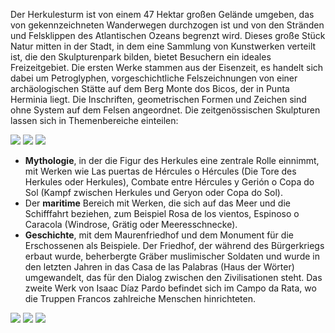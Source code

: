 Der Herkulesturm ist von einem 47 Hektar großen Gelände umgeben, das von gekennzeichneten Wanderwegen durchzogen ist und von den Stränden und Felsklippen des Atlantischen Ozeans begrenzt wird. Dieses große Stück Natur mitten in der Stadt, in dem eine Sammlung von Kunstwerken verteilt ist, die den Skulpturenpark bilden, bietet Besuchern ein ideales Freizeitgebiet. Die ersten Werke stammen aus der Eisenzeit, es handelt sich dabei um Petroglyphen, vorgeschichtliche Felszeichnungen von einer archäologischen Stätte auf dem Berg Monte dos Bicos, der in Punta Herminia liegt. Die Inschriften, geometrischen Formen und Zeichen sind ohne System auf dem Felsen angeordnet. Die zeitgenössischen Skulpturen lassen sich in Themenbereiche einteilen:

<div class="photoset-grid" data-layout="3">
<a href="http://ciav.s3.amazonaws.com/img/_DSC3556.jpg" class="fresco" data-fresco-group="article" data-fresco-caption=""><img src="http://ciav.s3.amazonaws.com/img/_DSC3556.jpg"></a>
<a href="http://ciav.s3.amazonaws.com/img/_DSC3935.jpg" class="fresco" data-fresco-group="article" data-fresco-caption=""><img src="http://ciav.s3.amazonaws.com/img/_DSC3935.jpg"></a>
<a href="http://ciav.s3.amazonaws.com/img/_DSC3622.jpg" class="fresco" data-fresco-group="article" data-fresco-caption=""><img src="http://ciav.s3.amazonaws.com/img/_DSC3622.jpg"></a>
</div> 

* **Mythologie**, in der die Figur des Herkules eine zentrale Rolle einnimmt, mit Werken wie Las puertas de Hércules o Hércules (Die Tore des Herkules oder Herkules), Combate entre Hércules y Gerión o Copa do Sol (Kampf zwischen Herkules und Geryon oder Copa do Sol).
* Der **maritime** Bereich mit Werken, die sich auf das Meer und die Schifffahrt beziehen, zum Beispiel Rosa de los vientos, Espinoso o Caracola (Windrose, Grätig oder Meeresschnecke).
* **Geschichte**, mit dem Maurenfriedhof und dem Monument für die Erschossenen als Beispiele. Der Friedhof, der während des Bürgerkriegs erbaut wurde, beherbergte Gräber muslimischer Soldaten und wurde in den letzten Jahren in das Casa de las Palabras (Haus der Wörter) umgewandelt, das für den Dialog zwischen den Zivilisationen steht. Das zweite Werk von Isaac Díaz Pardo befindet sich im Campo da Rata, wo die Truppen Francos zahlreiche Menschen hinrichteten.

<div class="photoset-grid" data-layout="3">
<a href="http://ciav.s3.amazonaws.com/img/aerial-view.jpg" class="fresco" data-fresco-group="article" data-fresco-caption=""><img src="http://ciav.s3.amazonaws.com/img/aerial-view.jpg"></a>
<a href="http://ciav.s3.amazonaws.com/img/postales-2655M.jpg" class="fresco" data-fresco-group="article" data-fresco-caption=""><img src="http://ciav.s3.amazonaws.com/img/postales-2655M.jpg"></a>
<a href="http://ciav.s3.amazonaws.com/img/_DSC3276-2.jpg" class="fresco" data-fresco-group="article" data-fresco-caption=""><img src="http://ciav.s3.amazonaws.com/img/_DSC3276-2.jpg"></a>
</div>